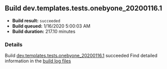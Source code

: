 ## Build dev.templates.tests.onebyone_20200116.1
- **Build result:** `succeeded`
- **Build queued:** 1/16/2020 5:00:03 AM
- **Build duration:** 217.10 minutes
### Details
Build [dev.templates.tests.onebyone_20200116.1](https://winappstudio.visualstudio.com/web/build.aspx?pcguid=a4ef43be-68ce-4195-a619-079b4d9834c2&builduri=vstfs%3a%2f%2f%2fBuild%2fBuild%2f32559) succeeded
Find detailed information in the [build log files]()

